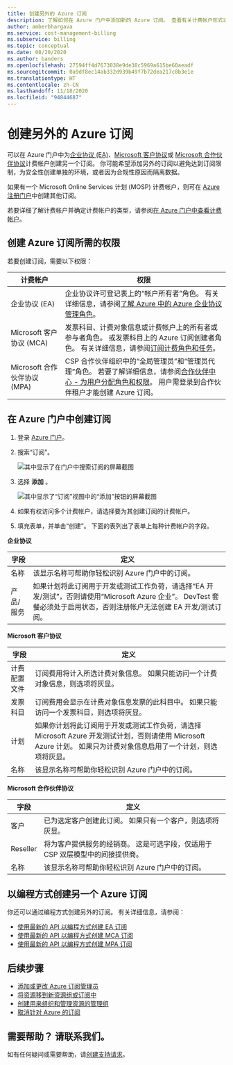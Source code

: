 ```yaml
---
title: 创建另外的 Azure 订阅
description: 了解如何在 Azure 门户中添加新的 Azure 订阅。 查看有关计费帐户形式以及其他可用资源的信息。
author: amberbhargava
ms.service: cost-management-billing
ms.subservice: billing
ms.topic: conceptual
ms.date: 08/20/2020
ms.author: banders
ms.openlocfilehash: 27594ff4d7673038e9de38c5969a615be60aeadf
ms.sourcegitcommit: 0a9df8ec14ab332d939b49f7b72dea217c8b3e1e
ms.translationtype: HT
ms.contentlocale: zh-CN
ms.lasthandoff: 11/18/2020
ms.locfileid: "94844687"
---
```

# <a name="create-an-additional-azure-subscription"></a>创建另外的 Azure 订阅

可以在 Azure 门户中为[企业协议 (EA)](https://azure.microsoft.com/pricing/enterprise-agreement/)、[Microsoft 客户协议](https://azure.microsoft.com/pricing/purchase-options/microsoft-customer-agreement/)或 [Microsoft 合作伙伴协议](https://www.microsoft.com/licensing/news/introducing-microsoft-partner-agreement)计费帐户创建另一个订阅。 你可能希望添加另外的订阅以避免达到订阅限制，为安全性创建单独的环境，或者因为合规性原因而隔离数据。

如果有一个 Microsoft Online Services 计划 (MOSP) 计费帐户，则可在 [Azure 注册门户](https://account.azure.com/signup?offer=ms-azr-0003p)中创建其他订阅。

若要详细了解计费帐户并确定计费帐户的类型，请参阅[在 Azure 门户中查看计费帐户](view-all-accounts.md)。

## <a name="permission-required-to-create-azure-subscriptions"></a>创建 Azure 订阅所需的权限

若要创建订阅，需要以下权限：

|计费帐户  |权限  |
|---------|---------|
|企业协议 (EA) |  企业协议许可登记表上的“帐户所有者”角色。 有关详细信息，请参阅[了解 Azure 中的 Azure 企业协议管理角色](understand-ea-roles.md)。    |
|Microsoft 客户协议 (MCA) |  发票科目、计费对象信息或计费帐户上的所有者或参与者角色。 或发票科目上的 Azure 订阅创建者角色。  有关详细信息，请参阅[订阅计费角色和任务](understand-mca-roles.md#subscription-billing-roles-and-tasks)。    |
|Microsoft 合作伙伴协议 (MPA) |   CSP 合作伙伴组织中的“全局管理员”和“管理员代理”角色。 若要了解详细信息，请参阅[合作伙伴中心 - 为用户分配角色和权限](/partner-center/permissions-overview)。  用户需登录到合作伙伴租户才能创建 Azure 订阅。   |

## <a name="create-a-subscription-in-the-azure-portal"></a>在 Azure 门户中创建订阅

1. 登录 [Azure 门户](https://portal.azure.com)。
1. 搜索“订阅”。

   ![其中显示了在门户中搜索订阅的屏幕截图](./media/create-subscription/billing-search-subscription-portal.png)

1. 选择 **添加** 。

   ![其中显示了“订阅”视图中的“添加”按钮的屏幕截图](./media/create-subscription/subscription-add.png)

1. 如果有权访问多个计费帐户，请选择要为其创建订阅的计费帐户。

1. 填充表单，并单击“创建”。 下面的表列出了表单上每种计费帐户的字段。

**企业协议**

|字段  |定义  |
|---------|---------|
|名称     | 该显示名称可帮助你轻松识别 Azure 门户中的订阅。  |
|产品/服务     | 如果计划将此订阅用于开发或测试工作负荷，请选择“EA 开发/测试”，否则请使用“Microsoft Azure 企业”。 DevTest 套餐必须处于启用状态，否则注册帐户无法创建 EA 开发/测试订阅。|

**Microsoft 客户协议**

|字段  |定义  |
|---------|---------|
|计费配置文件     | 订阅费用将计入所选计费对象信息。 如果只能访问一个计费对象信息，则选项将灰显。     |
|发票科目     | 订阅费用会显示在计费对象信息发票的此科目中。 如果只能访问一个发票科目，则选项将灰显。  |
|计划     | 如果你计划将此订阅用于开发或测试工作负荷，请选择 Microsoft Azure 开发测试计划，否则请使用 Microsoft Azure 计划。 如果只为计费对象信息启用了一个计划，则选项将灰显。  |
|名称     | 该显示名称可帮助你轻松识别 Azure 门户中的订阅。  |

**Microsoft 合作伙伴协议**

|字段  |定义  |
|---------|---------|
|客户    | 已为选定客户创建此订阅。 如果只有一个客户，则选项将灰显。  |
|Reseller    | 将为客户提供服务的经销商。 这是可选字段，仅适用于 CSP 双层模型中的间接提供商。 |
|名称     | 该显示名称可帮助你轻松识别 Azure 门户中的订阅。  |

## <a name="create-an-additional-azure-subscription-programmatically"></a>以编程方式创建另一个 Azure 订阅

你还可以通过编程方式创建另外的订阅。 有关详细信息，请参阅：

- [使用最新的 API 以编程方式创建 EA 订阅](programmatically-create-subscription-enterprise-agreement.md)
- [使用最新的 API 以编程方式创建 MCA 订阅](programmatically-create-subscription-microsoft-customer-agreement.md)
- [使用最新的 API 以编程方式创建 MPA 订阅](Programmatically-create-subscription-microsoft-customer-agreement.md)

## <a name="next-steps"></a>后续步骤

- [添加或更改 Azure 订阅管理员](add-change-subscription-administrator.md)
- [将资源移到新资源组或订阅中](../../azure-resource-manager/management/move-resource-group-and-subscription.md)
- [创建用来组织和管理资源的管理组](../../governance/management-groups/create-management-group-portal.md)
- [取消针对 Azure 的订阅](cancel-azure-subscription.md)

## <a name="need-help-contact-us"></a>需要帮助？ 请联系我们。

如有任何疑问或需要帮助，请[创建支持请求](https://go.microsoft.com/fwlink/?linkid=2083458)。